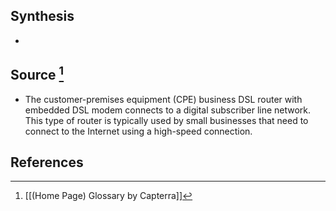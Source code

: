 ## Synthesis
- 
## Source [^1]
- The customer-premises equipment (CPE) business DSL router with embedded DSL modem connects to a digital subscriber line network. This type of router is typically used by small businesses that need to connect to the Internet using a high-speed connection.
## References

[^1]: [[(Home Page) Glossary by Capterra]]